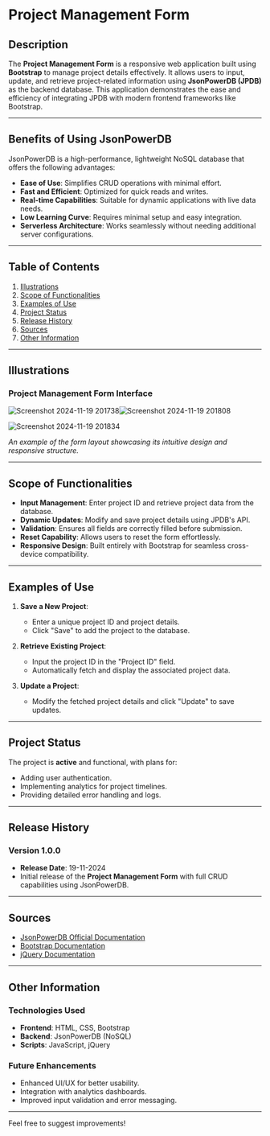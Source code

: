 # Project Management Form

## Description
The **Project Management Form** is a responsive web application built using **Bootstrap** to manage project details effectively. It allows users to input, update, and retrieve project-related information using **JsonPowerDB (JPDB)** as the backend database. This application demonstrates the ease and efficiency of integrating JPDB with modern frontend frameworks like Bootstrap.

---

## Benefits of Using JsonPowerDB
JsonPowerDB is a high-performance, lightweight NoSQL database that offers the following advantages:
- **Ease of Use**: Simplifies CRUD operations with minimal effort.
- **Fast and Efficient**: Optimized for quick reads and writes.
- **Real-time Capabilities**: Suitable for dynamic applications with live data needs.
- **Low Learning Curve**: Requires minimal setup and easy integration.
- **Serverless Architecture**: Works seamlessly without needing additional server configurations.

---

## Table of Contents
1. [Illustrations](#illustrations)
2. [Scope of Functionalities](#scope-of-functionalities)
3. [Examples of Use](#examples-of-use)
4. [Project Status](#project-status)
5. [Release History](#release-history)
6. [Sources](#sources)
7. [Other Information](#other-information)

---

## Illustrations
### Project Management Form Interface
![Screenshot 2024-11-19 201738](https://github.com/user-attachments/assets/872646b4-9799-4491-9932-58192e739641)![Screenshot 2024-11-19 201808](https://github.com/user-attachments/assets/366f0121-4baf-4163-a2b1-ebfd8f9103a3)


![Screenshot 2024-11-19 201834](https://github.com/user-attachments/assets/789d07a4-83f1-4421-a4de-47bf4dff5002)

*An example of the form layout showcasing its intuitive design and responsive structure.*

---

## Scope of Functionalities
- **Input Management**: Enter project ID and retrieve project data from the database.
- **Dynamic Updates**: Modify and save project details using JPDB's API.
- **Validation**: Ensures all fields are correctly filled before submission.
- **Reset Capability**: Allows users to reset the form effortlessly.
- **Responsive Design**: Built entirely with Bootstrap for seamless cross-device compatibility.

---

## Examples of Use
1. **Save a New Project**:
   - Enter a unique project ID and project details.
   - Click "Save" to add the project to the database.

2. **Retrieve Existing Project**:
   - Input the project ID in the "Project ID" field.
   - Automatically fetch and display the associated project data.

3. **Update a Project**:
   - Modify the fetched project details and click "Update" to save updates.

---

## Project Status
The project is **active** and functional, with plans for:
- Adding user authentication.
- Implementing analytics for project timelines.
- Providing detailed error handling and logs.

---

## Release History
### Version 1.0.0
- **Release Date**: 19-11-2024
- Initial release of the **Project Management Form** with full CRUD capabilities using JsonPowerDB.

---

## Sources
- [JsonPowerDB Official Documentation](https://login2explore.com/jpdb/docs.html)
- [Bootstrap Documentation](https://getbootstrap.com/docs/5.3/)
- [jQuery Documentation](https://api.jquery.com/)

---

## Other Information
### Technologies Used
- **Frontend**: HTML, CSS, Bootstrap
- **Backend**: JsonPowerDB (NoSQL)
- **Scripts**: JavaScript, jQuery

### Future Enhancements
- Enhanced UI/UX for better usability.
- Integration with analytics dashboards.
- Improved input validation and error messaging.

---

Feel free to suggest improvements! 
